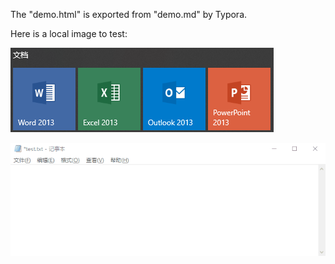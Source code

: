 The "demo.html" is exported from "demo.md" by Typora.

Here is a local image to test:

![image-20201026112323797](.assets/image-20201026112323797.png)

![hello](.assets/hello.gif)